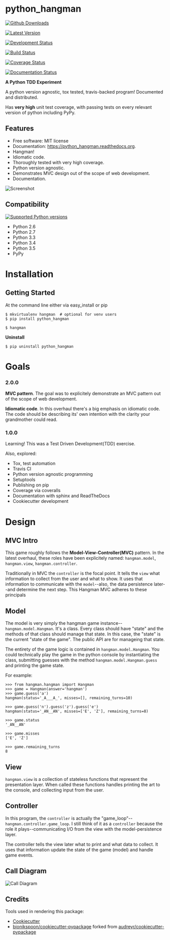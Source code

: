python\_hangman
===============

[![Github Downloads](https://img.shields.io/github/downloads/bionikspoon/python_hangman/total.svg)](https://github.com/bionikspoon/python_hangman)

[![Latest Version](https://badge.fury.io/py/python_hangman.svg)](https://pypi.python.org/pypi/python_hangman/)

[![Development Status](https://img.shields.io/pypi/status/python_hangman.svg)](https://pypi.python.org/pypi/python_hangman/)

[![Build Status](https://travis-ci.org/bionikspoon/python_hangman.svg?branch=develop)](https://travis-ci.org/bionikspoon/python_hangman?branch=develop)

[![Coverage Status](https://coveralls.io/repos/bionikspoon/python_hangman/badge.svg?branch=develop)](https://coveralls.io/github/bionikspoon/python_hangman?branch=develop&service=github)

[![Documentation Status](https://readthedocs.org/projects/python_hangman/badge/?version=develop)](https://python_hangman.readthedocs.org/en/develop/?badge=develop)

**A Python TDD Experiment**

A python version agnostic, tox tested, travis-backed program! Documented and distributed.

Has **very high** unit test coverage, with passing tests on every relevant version of python including PyPy.

Features
--------

-   Free software: MIT license
-   Documentation: <https://python_hangman.readthedocs.org>.
-   Hangman!
-   Idiomatic code.
-   Thoroughly tested with very high coverage.
-   Python version agnostic.
-   Demonstrates MVC design out of the scope of web development.
-   Documentation.

![Screenshot](https://cloud.githubusercontent.com/assets/5052422/11611464/00822c5c-9b95-11e5-9fcb-8c10fd9be7df.jpg)

Compatibility
-------------

[![Supported Python versions](https://img.shields.io/badge/Python-2.6,_2.7,_3.3,_3.4,_3.5,_pypy-brightgreen.svg)](https://pypi.python.org/pypi/python_hangman/)

-   Python 2.6
-   Python 2.7
-   Python 3.3
-   Python 3.4
-   Python 3.5
-   PyPy

Installation
============

Getting Started
---------------

At the command line either via easy\_install or pip

``` sourceCode
$ mkvirtualenv hangman  # optional for venv users
$ pip install python_hangman

$ hangman
```

**Uninstall**

``` sourceCode
$ pip uninstall python_hangman
```

Goals
=====

### 2.0.0

**MVC pattern**. The goal was to explicitely demonstrate an MVC pattern out of the scope of web development.

**Idiomatic code**. In this overhaul there's a big emphasis on idiomatic code. The code should be describing its' own intention with the clarity your grandmother could read.

### 1.0.0

Learning! This was a Test Driven Development(TDD) exercise.

Also, explored:

-   Tox, test automation
-   Travis CI
-   Python version agnostic programming
-   Setuptools
-   Publishing on pip
-   Coverage via coveralls
-   Documentation with sphinx and ReadTheDocs
-   Cookiecutter development

Design
======

MVC Intro
---------

This game roughly follows the **Model-View-Controller(MVC)** pattern. In the latest overhaul, these roles have been explicitely named: `hangman.model`, `hangman.view`, `hangman.controller`.

Traditionally in MVC the `controller` is the focal point. It tells the `view` what information to collect from the user and what to show. It uses that information to communicate with the `model`--also, the data persistence later--and determine the next step. This Hangman MVC adheres to these principals

Model
-----

The model is very simply the hangman game instance--`hangman.model.Hangman`. It's a class. Every class should have "state" and the methods of that class should manage that state. In this case, the "state" is the current "state of the game". The public API are for manageing that state.

The entirety of the game logic is contained in `hangman.model.Hangman`. You could technically play the game in the python console by instantiating the class, submitting guesses with the method `hangman.model.Hangman.guess` and printing the game state.

For example:

``` sourceCode
>>> from hangman.hangman import Hangman
>>> game = Hangman(answer='hangman')
>>> game.guess('a')
hangman(status='_A___A_', misses=[], remaining_turns=10)

>>> game.guess('n').guess('z').guess('e')
hangman(status='_AN__AN', misses=['E', 'Z'], remaining_turns=8)

>>> game.status
'_AN__AN'

>>> game.misses
['E', 'Z']

>>> game.remaining_turns
8
```

View
----

`hangman.view` is a collection of stateless functions that represent the presentation layer. When called these functions handles printing the art to the console, and collecting input from the user.

Controller
----------

In this program, the `controller` is actually the "game\_loop"--`hangman.controller.game_loop`. I still think of it as a `controller` because the role it plays--communicating I/O from the view with the model-persistence layer.

The controller tells the view later what to print and what data to collect. It uses that information update the state of the game (model) and handle game events.

Call Diagram
------------

![Call Diagram](https://cloud.githubusercontent.com/assets/5052422/11611800/bfc9ec20-9ba5-11e5-9b18-95d361e7ba23.png)

Credits
-------

Tools used in rendering this package:

-   [Cookiecutter](https://github.com/audreyr/cookiecutter)
-   [bionikspoon/cookiecutter-pypackage](https://github.com/bionikspoon/cookiecutter-pypackage) forked from [audreyr/cookiecutter-pypackage](https://github.com/audreyr/cookiecutter-pypackage)

